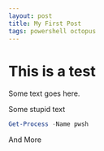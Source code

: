 ```yaml
---
layout: post
title: My First Post
tags: powershell octopus
---
```

# This is a test

Some text goes here.

Some stupid text

```powershell
Get-Process -Name pwsh
```

And More
